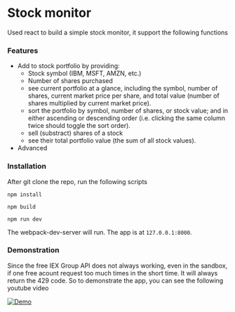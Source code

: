 # Stock monitor


Used react to build a simple stock monitor, it support the following functions

### Features

* Add to stock portfolio by providing:
    * Stock symbol (IBM, MSFT, AMZN, etc.)
    * Number of shares purchased
  * see current portfolio at a glance,
    including the symbol, number of shares, current market price per share,
    and total value (number of shares multiplied by current market price).
  * sort the portfolio by symbol, number of shares,
    or stock value; and in either ascending or descending order (i.e.
    clicking the same column twice should toggle the sort order).
  * sell (substract) shares of a stock
  * see their total portfolio value (the sum of all stock values).
* Advanced 


### Installation

After git clone the repo, run the following scripts

```
npm install
```

```
npm build
```

```
npm run dev
```
The webpack-dev-server will run. The app is at `127.0.0.1:8000`.


### Demonstration

Since the free IEX Group API does not always working, even in the sandbox, if one free acount request too much times in the short time. It will always return the 429 code.
So to demonstrate the app, you can see the following youtube video

[![Demo](https://img.youtube.com/vi/w2orHDae6wo/0.jpg)](https://youtu.be/w2orHDae6wo?t=1m38s "Demo - Click to Watch!")
